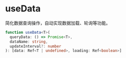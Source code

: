 # useData

简化数据查询操作，自动实现数据加载、轮询等功能。

```typescript
function useData<T>(
  queryData: () => Promise<T>,
  dataName: string,
  updateInterval?: number
): [data: Ref<T | undefined>, loading: Ref<boolean>]
```
